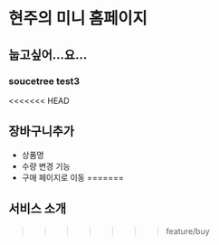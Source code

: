 # 현주의 미니 홈페이지

## 눕고싶어...요...

### soucetree test3

<<<<<<< HEAD

## 장바구니추가
- 상품명
- 수량 변경 기능
- 구매 페이지로 이동
=======
## 서비스 소개
>>>>>>> feature/buy
